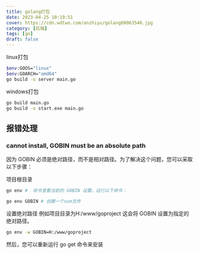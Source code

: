 ```yaml
---
title: golang打包
date: 2023-04-25 10:19:51
cover: https://cdn.wdtwo.com/anzhiyu/golang08063546.jpg
category: [后端]
tags: [go]
draft: false
---
```


linux打包
```bash
$env:GOOS="linux"
$env:GOARCH="amd64"
go build -o server main.go
```

windows打包
```bash
go build main.go
go build -o start.exe main.go
```


## 报错处理

### cannot install, GOBIN must be an absolute path
因为 GOBIN 必须是绝对路径，而不是相对路径。为了解决这个问题，您可以采取以下步骤：

项目根目录
```bash
go env #  命令查看当前的 GOBIN 设置。运行以下命令：
```
```bash
go env GOBIN # 创建一个sum文件
```
设置绝对路径
例如项目目录为H:/www/goproject
这会将 GOBIN 设置为指定的绝对路径。
```bash
go env -w GOBIN=H:/www/goproject
```
然后，您可以重新运行 go get 命令来安装
